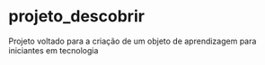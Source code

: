 # projeto_descobrir
Projeto voltado para a criação de um objeto de aprendizagem para iniciantes em tecnologia
